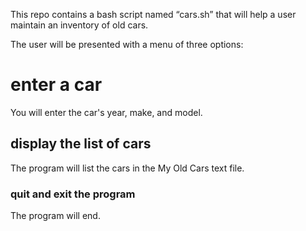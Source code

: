 This repo contains a bash script named “cars.sh” that will help a user maintain an inventory of old cars.
 
 The user will be presented with a menu of three options:
# enter a car
You will enter the car's year, make, and model.
## display the list of cars
The program will list the cars in the My Old Cars text file.
### quit and exit the program
The program will end.
